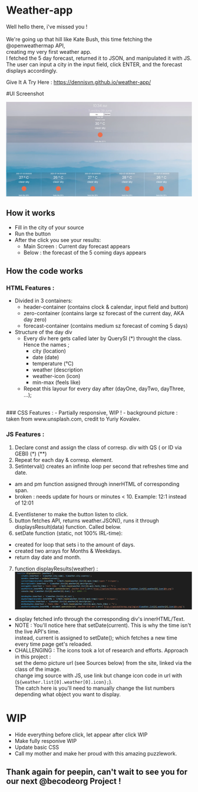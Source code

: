 # Weather-app
Well hello there, i've missed you !<br> <br>
We're going up that hill like Kate Bush, this time fetching the @openweathermap API,<br> creating my very first weather app.<br>
I fetched the 5 day forecast, returned it to JSON, and manipulated it with JS. <br>
The user can input a city in the input field, click ENTER, and the forecast displays accordingly.

Give It A Try Here : https://dennisvn.github.io/weather-app/ 

#UI Screenshot

![Screenshot](https://github.com/DennisVN/weather-app/blob/master/images/screenshotUIWeatherApi.png)

## How it works
- Fill in the city of your source
- Run the button
- After the click you see your results:
    - Main Screen : Current day forecast appears
    - Below : the forecast of the 5 coming days appears
    
## How the code works 
### HTML Features : 
- Divided in 3 containers:
    - header-container (contains clock & calendar, input field and button) 
    - zero-container (contains large sz forecast of the current day, AKA day zero) 
    - forecast-container (contains medium sz forecast of coming 5 days) 
- Structure of the day div
    -   Every div here gets called later by QuerySl (*) throught the class. Hence the names ; 
        - city  (location)
        - date (date)
        - temperature (°C)
        - weather (description
        - weather-icon (icon) 
        - min-max (feels like) 
    -   Repeat this layour for every day after (dayOne, dayTwo, dayThree, ...);  
<br>
### CSS Features : 
- Partially responsive, WIP ! 
- background picture : taken from www.unsplash.com, credit to Yuriy Kovalev. 

### JS Features :
1) Declare const and assign the class of corresp. div with QS ( or ID via GEBI) (*) (**)
2) Repeat for each day & corresp. element.
3) Setinterval() creates an infinite loop per second that refreshes time and date.
  - am and pm function assigned through innerHTML of corresponding span. 
  - broken : needs update for hours or minutes < 10. Example: 12:1 instead of 12:01
4) Eventlistener to make the button listen to click. 
5) button fetches API, returns weather.JSON(), runs it through displaysResult(data) function. Called below. 
6) setDate function (static, not 100% IRL-time):
  - created for loop that sets i to the amount of days. 
  - created two arrays for Months & Weekdays.
  - return day date and month.
7) function displayResults(weather) :
![Screenshot](https://github.com/DennisVN/weather-app/blob/master/images/screenshotDisplayResult.png)
  - display fetched info through the corresponding div's innerHTML/Text.
  - NOTE : You'll notice here that setDate(current). This is why the time isn't the live API's time.<br>
  instead, current is assigned to setDate(); which fetches a new time every time page get's reloaded.
  - CHALLENGING : The icons took a lot of research and efforts. Approach in this project : <br>
  set the demo picture url (see Sources below) from the site, linked via the class of the image.<br>
  change img source with JS, use link but change icon code in url with (`${weather.list[0].weather[0].icon};`).<br>
  The catch here is you'll need to manually change the list numbers depending what object you want to display.
  
  # WIP 
  
  - Hide everything before click, let appear after click WIP
  - Make fully responive WIP
  - Update basic CSS
  - Call my mother and make her proud with this amazing puzzlework. 

## Thank again for peepin, can't wait to see you for our next @becodeorg Project ! 
